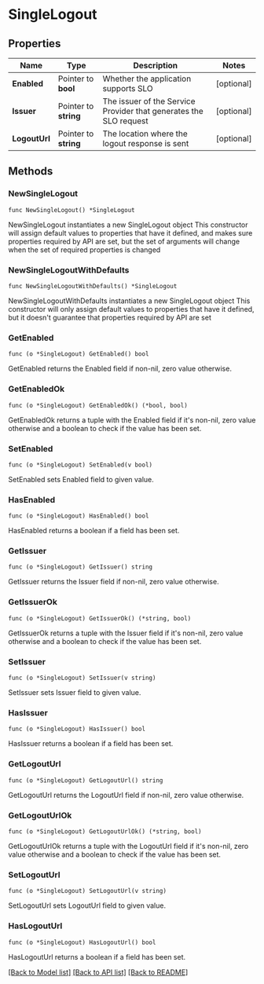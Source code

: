 # SingleLogout

## Properties

Name | Type | Description | Notes
------------ | ------------- | ------------- | -------------
**Enabled** | Pointer to **bool** | Whether the application supports SLO | [optional] 
**Issuer** | Pointer to **string** | The issuer of the Service Provider that generates the SLO request | [optional] 
**LogoutUrl** | Pointer to **string** | The location where the logout response is sent | [optional] 

## Methods

### NewSingleLogout

`func NewSingleLogout() *SingleLogout`

NewSingleLogout instantiates a new SingleLogout object
This constructor will assign default values to properties that have it defined,
and makes sure properties required by API are set, but the set of arguments
will change when the set of required properties is changed

### NewSingleLogoutWithDefaults

`func NewSingleLogoutWithDefaults() *SingleLogout`

NewSingleLogoutWithDefaults instantiates a new SingleLogout object
This constructor will only assign default values to properties that have it defined,
but it doesn't guarantee that properties required by API are set

### GetEnabled

`func (o *SingleLogout) GetEnabled() bool`

GetEnabled returns the Enabled field if non-nil, zero value otherwise.

### GetEnabledOk

`func (o *SingleLogout) GetEnabledOk() (*bool, bool)`

GetEnabledOk returns a tuple with the Enabled field if it's non-nil, zero value otherwise
and a boolean to check if the value has been set.

### SetEnabled

`func (o *SingleLogout) SetEnabled(v bool)`

SetEnabled sets Enabled field to given value.

### HasEnabled

`func (o *SingleLogout) HasEnabled() bool`

HasEnabled returns a boolean if a field has been set.

### GetIssuer

`func (o *SingleLogout) GetIssuer() string`

GetIssuer returns the Issuer field if non-nil, zero value otherwise.

### GetIssuerOk

`func (o *SingleLogout) GetIssuerOk() (*string, bool)`

GetIssuerOk returns a tuple with the Issuer field if it's non-nil, zero value otherwise
and a boolean to check if the value has been set.

### SetIssuer

`func (o *SingleLogout) SetIssuer(v string)`

SetIssuer sets Issuer field to given value.

### HasIssuer

`func (o *SingleLogout) HasIssuer() bool`

HasIssuer returns a boolean if a field has been set.

### GetLogoutUrl

`func (o *SingleLogout) GetLogoutUrl() string`

GetLogoutUrl returns the LogoutUrl field if non-nil, zero value otherwise.

### GetLogoutUrlOk

`func (o *SingleLogout) GetLogoutUrlOk() (*string, bool)`

GetLogoutUrlOk returns a tuple with the LogoutUrl field if it's non-nil, zero value otherwise
and a boolean to check if the value has been set.

### SetLogoutUrl

`func (o *SingleLogout) SetLogoutUrl(v string)`

SetLogoutUrl sets LogoutUrl field to given value.

### HasLogoutUrl

`func (o *SingleLogout) HasLogoutUrl() bool`

HasLogoutUrl returns a boolean if a field has been set.


[[Back to Model list]](../README.md#documentation-for-models) [[Back to API list]](../README.md#documentation-for-api-endpoints) [[Back to README]](../README.md)


